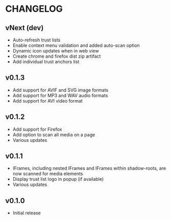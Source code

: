 # CHANGELOG

## vNext (dev)

- Auto-refresh trust lists
- Enable context menu validation and added auto-scan option
- Dynamic icon updates when in web view
- Create chrome and firefox dist zip artifact
- Add individual trust anchors list

## v0.1.3

- Add support for AVIF and SVG image formats
- Add support for MP3 and WAV audio formats
- Add support for AVI video format

## v0.1.2

- Add support for Firefox
- Add option to scan all media on a page
- Various updates

## v0.1.1

- IFrames, including nested IFrames and IFrames within shadow-roots, are now scanned for media elements
- Display trust list logo in popup (if available)
- Various updates

## v0.1.0

- Initial release
